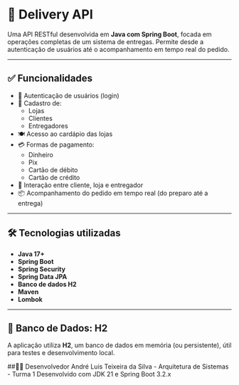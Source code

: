 # 🚚 Delivery API

Uma API RESTful desenvolvida em **Java com Spring Boot**, focada em operações completas de um sistema de entregas. Permite desde a autenticação de usuários até o acompanhamento em tempo real do pedido.

---

## ✅ Funcionalidades

- 🔐 Autenticação de usuários (login)
- 🏪 Cadastro de:
  - Lojas
  - Clientes
  - Entregadores
- 🍽️ Acesso ao cardápio das lojas
- 💳 Formas de pagamento:
  - Dinheiro
  - Pix
  - Cartão de débito
  - Cartão de crédito
- 💬 Interação entre cliente, loja e entregador
- 📦 Acompanhamento do pedido em tempo real (do preparo até a entrega)

---

## 🛠️ Tecnologias utilizadas

- **Java 17+**
- **Spring Boot**
- **Spring Security**
- **Spring Data JPA**
- **Banco de dados H2**
- **Maven**
- **Lombok**

---

## 🧪 Banco de Dados: H2

A aplicação utiliza **H2**, um banco de dados em memória (ou persistente), útil para testes e desenvolvimento local.

##👨‍💻 Desenvolvedor
André Luis Teixeira da Silva - Arquitetura de Sistemas - Turma 1 Desenvolvido com JDK 21 e Spring Boot 3.2.x
